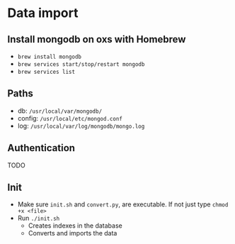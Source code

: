 # Data import

## Install mongodb on oxs with Homebrew

- `brew install mongodb`
- `brew services start/stop/restart mongodb`
- `brew services list`

## Paths
- db: `/usr/local/var/mongodb/`
- config: `/usr/local/etc/mongod.conf`
- log: `/usr/local/var/log/mongodb/mongo.log`

## Authentication
TODO

## Init
- Make sure `init.sh` and `convert.py`,  are executable. If not just type `chmod +x <file>`
- Run `./init.sh`
    - Creates indexes in the database
    - Converts and imports the data



